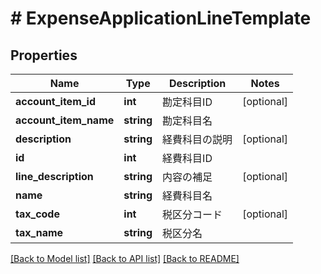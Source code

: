 # # ExpenseApplicationLineTemplate

## Properties

Name | Type | Description | Notes
------------ | ------------- | ------------- | -------------
**account_item_id** | **int** | 勘定科目ID | [optional]
**account_item_name** | **string** | 勘定科目名 |
**description** | **string** | 経費科目の説明 | [optional]
**id** | **int** | 経費科目ID |
**line_description** | **string** | 内容の補足 | [optional]
**name** | **string** | 経費科目名 |
**tax_code** | **int** | 税区分コード | [optional]
**tax_name** | **string** | 税区分名 |

[[Back to Model list]](../../README.md#models) [[Back to API list]](../../README.md#endpoints) [[Back to README]](../../README.md)
